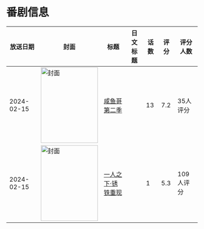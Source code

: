 # 番剧信息

|放送日期|封面|标题|日文标题|话数|评分|评分人数|
|---|---|---|---|---|---|---|
|2024-02-15|<img src="//lain.bgm.tv/pic/cover/c/6e/48/405226_1ejEZ.jpg" alt="封面" style="width:150px;height:200px;object-fit:cover;">|[咸鱼哥 第二季](https://bangumi.tv/subject/405226)||13|7.2|35人评分|
|2024-02-15|<img src="//lain.bgm.tv/pic/cover/c/b7/52/449341_5ymeG.jpg" alt="封面" style="width:150px;height:200px;object-fit:cover;">|[一人之下·锈铁重现](https://bangumi.tv/subject/449341)||1|5.3|109人评分|
